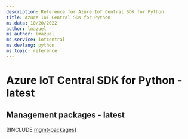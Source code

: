 ```yaml
---
description: Reference for Azure IoT Central SDK for Python
title: Azure IoT Central SDK for Python
ms.data: 10/20/2022
author: lmazuel
ms.author: lmazuel
ms.service: iotcentral
ms.devlang: python
ms.topic: reference
---
```

# Azure IoT Central SDK for Python - latest

## Management packages - latest
[!INCLUDE [mgmt-packages](iot-central-mgmt-index.md)]